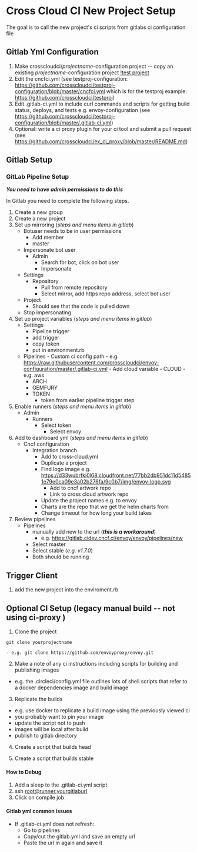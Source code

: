 # Cross Cloud CI New Project Setup

The goal is to call the new project's ci scripts from gitlabs ci 
configuration file

## Gitlab Yml Configuration
1. Make crosscloudci/*projectname*-configuration project -- copy an existing *projectname*-configuration project 
[!test project](https://raw.githubusercontent.com/crosscloudci/crosscloudci/master/testproj-configuration.png "testproj configuration")
1. Edit the cncfci.yml (see testproj-configuration: https://github.com/crosscloudci/testproj-configuration/blob/master/cncfci.yml which is for the testproj example: https://github.com/crosscloudci/testproj)
1. Edit .gitlab-ci.yml to include curl commands and scripts for getting build status, deploys, and tests e.g. envoy-configuration (see https://github.com/crosscloudci/testproj-configuration/blob/master/.gitlab-ci.yml)
1. Optional: write a ci proxy plugin for your ci tool and submit a pull request (see https://github.com/crosscloudci/ex_ci_proxy/blob/master/README.md)

## Gitlab Setup
### GitLab Pipeline Setup
***You need to have admin permissions to do this***

In Gitlab you need to complete the following steps.
 1. Create a new group
 2. Create a new project
 3. Set up mirroring (*steps and menu items in gitlab*)
    - Botuser needs to be in user permissions
        - Add member
        - master
    - Impersonate bot user
        - Admin
            - Search for bot, click on bot user
            - Impersonate
    - Settings
        - Repository
            - Pull from remote repository
            - Select mirror, add https repo address, select bot user
    - Project
        - Should see that the code is pulled down
    - Stop impersonating
4. Set up project variables (*steps and menu items in gitlab*)
    - Settings
        - Pipeline trigger
	  - add trigger
	  - copy token
	  - put in environment.rb
	- Pipelines 
            - Custom ci config path
                - e.g. https://raw.githubusercontent.com/crosscloudci/envoy-configuration/master/.gitlab-ci.yml
            - Add cloud variable
                - CLOUD
                  - e.g.  aws
		- ARCH
		- GEMFURY
		- TOKEN
		  - token from earlier pipeline trigger step
5. Enable runners (*steps and menu items in gitlab*)
    - Admin
        - Runners
            - Select token
                - Select envoy
6. Add to dashboard yml (*steps and menu items in gitlab*)
    - Cncf configuration
        - Integration branch
            - Add to cross-cloud.yml
            - Duplicate a project
            - Find logo image e.g. https://d33wubrfki0l68.cloudfront.net/77bb2db951dc11d54851e79e0ca09e3a02b276fa/9c0b7/img/envoy-logo.svg
                - Add to cncf artwork repo
                - Link to cross cloud artwork repo
            - Update the project names e.g. to envoy 
            - Charts are the repo that we get the helm charts from
            - Change timeout for how long your build takes
7. Review pipelines
	- Pipelines
        - manually add new to the url (***this is a workaround***)
            - e.g. https://gitlab.cidev.cncf.ci/envoy/envoy/pipelines/new
        - Select master
        - Select stable (*e.g. v1.7.0*)
        - Both should be running
## Trigger Client
1. add the new project into the enviroment.rb

## Optional CI Setup (legacy manual build -- not using ci-proxy )

1.  Clone the project

```
git clone yourprojectname
```	
```
- e.g. git clone https://github.com/envoyproxy/envoy.git
```

2.  Make a note of any ci instructions including
scripts for building and publishing images

- e.g. the .circleci/config.yml file outlines lots of shell scripts
that refer to a docker dependencies image and build image

3. Replicate the builds

- e.g. use docker to replicate a build image using the previously viewed ci 
- you probably want to pin your image
- update the script not to push 
- images will be local after build
- publish to gitlab directory

4. Create a script that builds head 

5. Create a script that builds stable

#### How to Debug
1. Add a sleep to the .gitlab-ci.yml script
2. ssh root@runner.yourgitlaburl
3. Click on compile job

#### Gitlab yml common issues
- If .gitlab-ci.yml does not refresh: 
  - Go to pipelines
  - Copy/cut the gitlab.yml and save an empty url
  - Paste the url in again and save it


